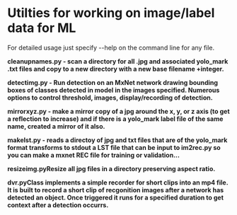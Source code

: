 <h1>Utilties for working on image/label data for ML</h1>

For detailed usage just specify --help on the command line for any file.

<strong>cleanupnames.py - scan a directory for all .jpg and associated yolo_mark .txt files and copy to a new directory with a new base filename +integer.

<strong>detectimg.py</strong> - Run detection on an MxNet network drawing bounding boxes of classes detected in model in the images specified. Numerous options to control threshold, images, display/recording of detection.

<strong>mirrorxyz.py</strong> - make a mirror copy of a jpg around the x, y, or z axis (to get a reflection to increase) and if there is a yolo_mark label file of the same name, created a mirror of it also.

<strong>makelst.py</strong> - reads a directoy of jpg and txt files that are of the yolo_mark format transforms to stdout a LST file that can be input   to im2rec.py so you can make a mxnet REC file for training or validation... 

<strong>resizeimg.py</strong>Resize all jpg files in a directory preserving aspect ratio.

<strong>dvr.py</strong>Class implements a simple recorder for short clips into an mp4 file. It is built to record a short clip of recgonition images after a network has detected an object.  Once triggered it runs for a specified duration to get context after a detection occurrs. 